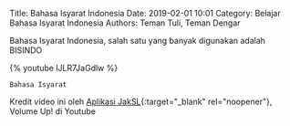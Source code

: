 Title: Bahasa Isyarat Indonesia
Date: 2019-02-01 10:01
Category: Belajar Bahasa Isyarat Indonesia
Authors: Teman Tuli, Teman Dengar

Bahasa Isyarat Indonesia, salah satu yang banyak digunakan adalah BISINDO

{% youtube lJLR7JaGdlw %}

```
Bahasa Isyarat
```

Kredit video ini oleh 
[Aplikasi JakSL](https://play.google.com/store/apps/details?id=com.jaksl.mobile.jaksl){:target="_blank" rel="noopener"},
 Volume Up! di Youtube
